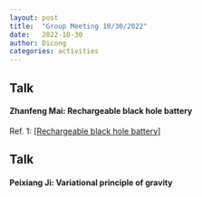 ```yaml
---
layout: post
title:  "Group Meeting 10/30/2022"
date:   2022-10-30
author: Dicong
categories: activities
---
```


## Talk

####  Zhanfeng Mai: Rechargeable black hole battery
 
Ref. 1: [[Rechargeable black hole battery](https://arxiv.org/abs/2210.10587)]


## Talk

#### Peixiang Ji: Variational principle of gravity
